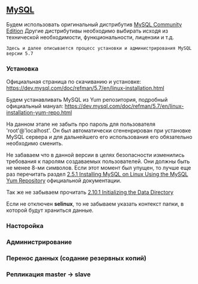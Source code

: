 ## [MySQL](https://www.mysql.com/)

Будем использовать оригинальный дистрибутив [MySQL Community Edition](https://www.mysql.com/products/community/) 
Другие дистрибутивы необходимо выбирать исходя из технической необходимости, функциональности, лицензии и т.д.
~~~
Здесь и далее описывается процесс установки и администрирования MySQL версии 5.7
~~~

### Установка
Официальная страница по скачиванию и установке: https://dev.mysql.com/doc/refman/5.7/en/linux-installation.html

Будем устанавливать MySQL из Yum репозитория, подробный официальный мануал: https://dev.mysql.com/doc/refman/5.7/en/linux-installation-yum-repo.html

На данном этапе не забыть про пароль для пользователя 'root'@'localhost'. Он был автоматически сгененрирован при установке MySQL сервера и для дальнейшего его использования его обязательно необходимо сменить.

Не забаваем что в данной версии в целях безопасности изменились требования к паролям создаваемых пользователей.
Они должны быть не менее 8-ми символов.
Если этот момент был упущен, то лучше еще раз перечитать раздел [2.5.1 Installing MySQL on Linux Using the MySQL Yum Repository](https://dev.mysql.com/doc/refman/5.7/en/linux-installation-yum-repo.html) официальной документации. 

Так же не забываем прочитать [2.10.1 Initializing the Data Directory](https://dev.mysql.com/doc/refman/5.7/en/data-directory-initialization.html)

Если не отключен **selinux**, то не забываем указать контекст папки, в которой будут храниться данные.

### Насторойка


### Администрирование


### Перенос данных (содание резервных копий)


### Репликация master -> slave

